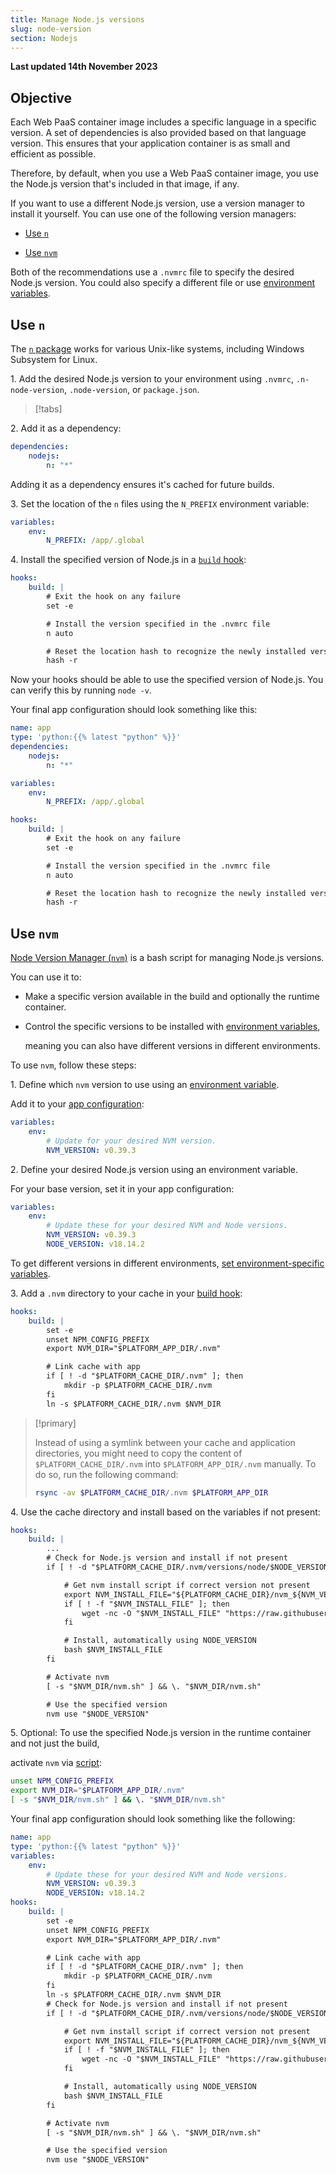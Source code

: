 ```yaml
---
title: Manage Node.js versions
slug: node-version
section: Nodejs
---
```


**Last updated 14th November 2023**



## Objective  

Each Web PaaS container image includes a specific language in a specific version.
A set of dependencies is also provided based on that language version.
This ensures that your application container is as small and efficient as possible.

Therefore, by default, when you use a Web PaaS container image,
you use the Node.js version that's included in that image, if any.

If you want to use a different Node.js version, use a version manager to install it yourself.
You can use one of the following version managers:

- [Use `n`](#use-n)

- [Use `nvm`](#use-nvm)


Both of the recommendations use a `.nvmrc` file to specify the desired Node.js version.
You could also specify a different file or use [environment variables](../../development/development-variables).

## Use `n`

The [`n` package](https://github.com/tj/n) works for various Unix-like systems,
including Windows Subsystem for Linux.

1\. Add the desired Node.js version to your environment using `.nvmrc`, `.n-node-version`, `.node-version`, or `package.json`.


> [!tabs]      

2\. Add it as a dependency:



```yaml {configFile="app"}
dependencies:
    nodejs:
        n: "*"
```


   Adding it as a dependency ensures it's cached for future builds.

3\. Set the location of the `n` files using the `N_PREFIX` environment variable:



```yaml {configFile="app"}
variables:
    env:
        N_PREFIX: /app/.global
```


4\. Install the specified version of Node.js in a [`build` hook](../../create-apps/hooks/hooks-comparison.md#build-hook):



```yaml {configFile="app"}
hooks:
    build: |
        # Exit the hook on any failure
        set -e

        # Install the version specified in the .nvmrc file
        n auto

        # Reset the location hash to recognize the newly installed version
        hash -r
```


Now your hooks should be able to use the specified version of Node.js.
You can verify this by running `node -v`.

Your final app configuration should look something like this:


```yaml {configFile="app"}
name: app
type: 'python:{{% latest "python" %}}'
dependencies:
    nodejs:
        n: "*"

variables:
    env:
        N_PREFIX: /app/.global

hooks:
    build: |
        # Exit the hook on any failure
        set -e

        # Install the version specified in the .nvmrc file
        n auto

        # Reset the location hash to recognize the newly installed version
        hash -r
```


## Use `nvm`

[Node Version Manager (`nvm`)](https://github.com/nvm-sh/nvm) is a bash script for managing Node.js versions.

You can use it to:

- Make a specific version available in the build and optionally the runtime container.

- Control the specific versions to be installed with [environment variables](../../development/development-variables),

  meaning you can also have different versions in different environments.

To use `nvm`, follow these steps:

1\. Define which `nvm` version to use using an [environment variable](../../development/development-variables).

   Add it to your [app configuration](../../create-apps):


```yaml {configFile="app"}
variables:
    env:
        # Update for your desired NVM version.
        NVM_VERSION: v0.39.3
```


2\. Define your desired Node.js version using an environment variable.

   For your base version, set it in your app configuration:


```yaml {configFile="app"}
variables:
    env:
        # Update these for your desired NVM and Node versions.
        NVM_VERSION: v0.39.3
        NODE_VERSION: v18.14.2
```


   To get different versions in different environments, [set environment-specific variables](../../development/variables/set-variables.md#create-environment-specific-variables).

3\. Add a `.nvm` directory to your cache in your [build hook](../../create-apps/create-apps-hooks):



```yaml {configFile="app"}
hooks:
    build: |
        set -e
        unset NPM_CONFIG_PREFIX
        export NVM_DIR="$PLATFORM_APP_DIR/.nvm"

        # Link cache with app
        if [ ! -d "$PLATFORM_CACHE_DIR/.nvm" ]; then
            mkdir -p $PLATFORM_CACHE_DIR/.nvm
        fi
        ln -s $PLATFORM_CACHE_DIR/.nvm $NVM_DIR
```


> [!primary]  
> 
>    Instead of using a symlink between your cache and application directories,
>    you might need to copy the content of `$PLATFORM_CACHE_DIR/.nvm` into `$PLATFORM_APP_DIR/.nvm` manually.
>    To do so, run the following command:
> 
>    ```bash
>    rsync -av $PLATFORM_CACHE_DIR/.nvm $PLATFORM_APP_DIR
>    ```
> 
> 

4\. Use the cache directory and install based on the variables if not present:



```yaml {configFile="app"}
hooks:
    build: |
        ...
        # Check for Node.js version and install if not present
        if [ ! -d "$PLATFORM_CACHE_DIR/.nvm/versions/node/$NODE_VERSION" ]; then

            # Get nvm install script if correct version not present
            export NVM_INSTALL_FILE="${PLATFORM_CACHE_DIR}/nvm_${NVM_VERSION}_install.sh"
            if [ ! -f "$NVM_INSTALL_FILE" ]; then
                wget -nc -O "$NVM_INSTALL_FILE" "https://raw.githubusercontent.com/nvm-sh/nvm/$NVM_VERSION/install.sh"
            fi

            # Install, automatically using NODE_VERSION
            bash $NVM_INSTALL_FILE
        fi

        # Activate nvm
        [ -s "$NVM_DIR/nvm.sh" ] && \. "$NVM_DIR/nvm.sh"

        # Use the specified version
        nvm use "$NODE_VERSION"
```


5\. Optional: To use the specified Node.js version in the runtime container and not just the build,

   activate `nvm` via [script](../../development/variables/set-variables.md#set-variables-via-script):

```bash {location=".environment"}
unset NPM_CONFIG_PREFIX
export NVM_DIR="$PLATFORM_APP_DIR/.nvm"
[ -s "$NVM_DIR/nvm.sh" ] && \. "$NVM_DIR/nvm.sh"
```

Your final app configuration should look something like the following:


```yaml {configFile="app"}
name: app
type: 'python:{{% latest "python" %}}'
variables:
    env:
        # Update these for your desired NVM and Node versions.
        NVM_VERSION: v0.39.3
        NODE_VERSION: v18.14.2
hooks:
    build: |
        set -e
        unset NPM_CONFIG_PREFIX
        export NVM_DIR="$PLATFORM_APP_DIR/.nvm"

        # Link cache with app
        if [ ! -d "$PLATFORM_CACHE_DIR/.nvm" ]; then
            mkdir -p $PLATFORM_CACHE_DIR/.nvm
        fi
        ln -s $PLATFORM_CACHE_DIR/.nvm $NVM_DIR
        # Check for Node.js version and install if not present
        if [ ! -d "$PLATFORM_CACHE_DIR/.nvm/versions/node/$NODE_VERSION" ]; then

            # Get nvm install script if correct version not present
            export NVM_INSTALL_FILE="${PLATFORM_CACHE_DIR}/nvm_${NVM_VERSION}_install.sh"
            if [ ! -f "$NVM_INSTALL_FILE" ]; then
                wget -nc -O "$NVM_INSTALL_FILE" "https://raw.githubusercontent.com/nvm-sh/nvm/$NVM_VERSION/install.sh"
            fi

            # Install, automatically using NODE_VERSION
            bash $NVM_INSTALL_FILE
        fi

        # Activate nvm
        [ -s "$NVM_DIR/nvm.sh" ] && \. "$NVM_DIR/nvm.sh"

        # Use the specified version
        nvm use "$NODE_VERSION"
```

